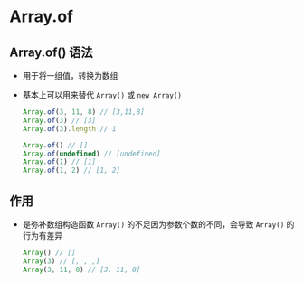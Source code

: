 # Array.of

## Array.of() 语法

+ 用于将一组值，转换为数组

+ 基本上可以用来替代 `Array()` 或 `new Array()`

  ```js
  Array.of(3, 11, 8) // [3,11,8]
  Array.of(3) // [3]
  Array.of(3).length // 1

  Array.of() // []
  Array.of(undefined) // [undefined]
  Array.of(1) // [1]
  Array.of(1, 2) // [1, 2]
  ```

## 作用

+ 是弥补数组构造函数 `Array()` 的不足因为参数个数的不同，会导致 `Array()` 的行为有差异

  ```js
  Array() // []
  Array(3) // [, , ,]
  Array(3, 11, 8) // [3, 11, 8]
  ```
